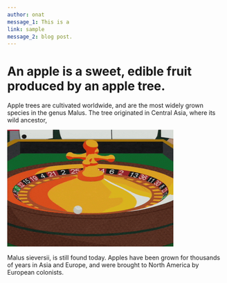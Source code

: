 ```yaml
---
author: onat
message_1: This is a 
link: sample
message_2: blog post.
---
```

<!-- 
-->
 <link rel="stylesheet" href="/resources/css/onat.css"> 
<style>
	img{max-width:100%; min-width:50%; width: auto; margin: auto;}
	#content{width: 70% !important;}
</style>


# An apple is a sweet, edible fruit produced by an apple tree.

Apple trees are cultivated worldwide, and are the most widely grown species in
the genus Malus. The tree originated in Central Asia, where its wild ancestor,

![](/resources/giphy.gif)

Malus sieversii, is still found today. Apples have been grown for thousands of
years in Asia and Europe, and were brought to North America by European
colonists.